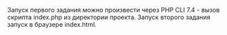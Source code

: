 Запуск первого задания можно произвести через PHP CLI 7.4 - вызов скрипта index.php из директории проекта.
Запуск второго задания запуск в браузере index.html.
